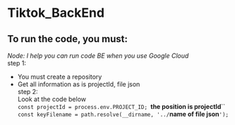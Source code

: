 # Tiktok_BackEnd
## To run the code, you must:
*Node: I help you can run code BE when you use Google Cloud*<br>
step 1:<br>
- You must create a repository
- Get all information as is projectId, file json<br>
step 2:<br>
Look at the code below<br>
`const projectId = process.env.PROJECT_ID; `**the position is projectId**``<br>
`const keyFilename = path.resolve(__dirname, '../`**name of file json**`');`
